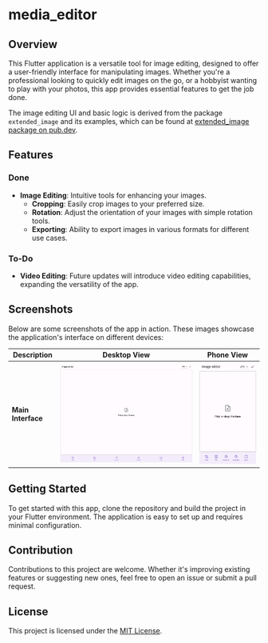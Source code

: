 # media_editor

## Overview

This Flutter application is a versatile tool for image editing, designed to offer a user-friendly interface for manipulating images. Whether you're a professional looking to quickly edit images on the go, or a hobbyist wanting to play with your photos, this app provides essential features to get the job done.



The image editing UI and basic logic is derived from the package `extended_image` and its examples, which can be found at [extended_image package on pub.dev](https://pub.dev/packages/extended_image).


## Features

### Done
- **Image Editing**: Intuitive tools for enhancing your images.
  - **Cropping**: Easily crop images to your preferred size.
  - **Rotation**: Adjust the orientation of your images with simple rotation tools.
  - **Exporting**: Ability to export images in various formats for different use cases.

### To-Do
- **Video Editing**: Future updates will introduce video editing capabilities, expanding the versatility of the app.

## Screenshots

Below are some screenshots of the app in action. These images showcase the application's interface on different devices:

| Description       | Desktop View                                      | Phone View                                        |
|-------------------|---------------------------------------------------|---------------------------------------------------|
| **Main Interface**| ![Desktop Screenshot](test/goldens/screenshots.desktop.png) | ![Phone Screenshot](test/goldens/screenshots.phone.png) |

## Getting Started

To get started with this app, clone the repository and build the project in your Flutter environment. The application is easy to set up and requires minimal configuration.

## Contribution

Contributions to this project are welcome. Whether it's improving existing features or suggesting new ones, feel free to open an issue or submit a pull request.

## License

This project is licensed under the [MIT License](LICENSE).
